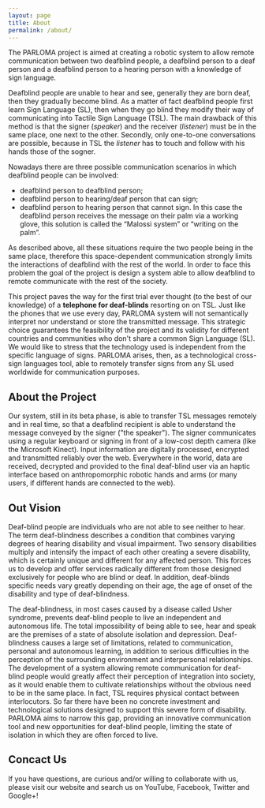 ```yaml
---
layout: page
title: About
permalink: /about/
---
```


The PARLOMA project is aimed at creating a robotic system to allow remote communication between two deafblind people, a deafblind person to a deaf person and a deafblind person to a hearing person with a knowledge of sign language.

Deafblind people are unable to hear and see, generally they are born deaf, then they gradually become blind. As a matter of fact deafblind people first learn Sign Language (SL), then when they go blind they modify their way of communicating into Tactile Sign Language (TSL). The main drawback of this method is that the signer (*speaker*) and the receiver (*listener*) must be in the same place, one next to the other. Secondly, only one-to-one conversations are possible, because in TSL the *listener* has to touch and follow with his hands those of the sogner.

Nowadays there are three possible communication scenarios in which deafblind people can be involved:

 - deafblind person to deafblind person;
 - deafblind person to hearing/deaf person that can sign;
 - deafblind person to hearing person that cannot sign. In this case the deafblind person receives the message on their palm via a working glove, this solution is called the “Malossi system” or “writing on the palm”.

As described above, all these situations require the two people being in the same place, therefore this space-dependent communication strongly limits the interactions of deafblind with the rest of the world. In order to face this problem the goal of the project is design a system able to allow deafblind to remote communicate with the rest of the society.

This project paves the way for the first trial ever thought (to the best of our knowledge) of a **telephone for deaf-blinds** resorting on on TSL. Just like the phones that we use every day, PARLOMA system will not semantically interpret nor understand or store the transmitted message. This strategic choice guarantees the feasibility of the project and its validity for different countries and communities who don't share a common Sign Language (SL). We would like to stress that the technology used is independent from the specific language of signs. PARLOMA arises, then, as a technological cross-sign languages tool, able to remotely transfer signs from any SL used worldwide for communication purposes.


## About the Project

Our system, still in its beta phase, is able to transfer TSL messages remotely and in real time, so that a deafblind recipient is able to understand the message conveyed by the signer ("the speaker"). The signer communicates using a regular keyboard or signing in front of a low-cost depth camera (like the Microsoft Kinect). Input information are digitally processed, encrypted and transmitted reliably over the web. Everywhere in the world, data are received, decrypted and provided to the final deaf-blind user via an haptic interface based on anthropomorphic robotic hands and arms (or many users, if different hands are connected to the web).

## Out Vision

Deaf-blind people are individuals who are not able to see neither to hear. The term deaf-blindness describes a condition that combines varying degrees of hearing disability and visual impairment. Two sensory disabilities multiply and intensify the impact of each other creating a severe disability, which is certainly unique and different for any affected person. This forces us to develop and offer services radically different from those designed exclusively for people who are blind or deaf. In addition, deaf-blinds specific needs vary greatly depending on their age, the age of onset of the disability and type of deaf-blindness.

The deaf-blindness, in most cases caused by a disease called Usher syndrome, prevents deaf-blind people to live an independent and autonomous life. The total impossibility of being able to see, hear and speak are the premises of a state of absolute isolation and depression. Deaf-blindness causes a large set of limitations, related to communication, personal and autonomous learning, in addition to serious difficulties in the perception of the surrounding environment and interpersonal relationships. The development of a system allowing remote communication for deaf-blind people would greatly affect their perception of integration into society, as it would enable them to cultivate relationships without the obvious need to be in the same place. In fact, TSL requires physical contact between interlocutors. So far there have been no concrete investment and technological solutions designed to support this severe form of disability. PARLOMA aims to narrow this gap, providing an innovative communication tool and new opportunities for deaf-blind people, limiting the state of isolation in which they are often forced to live.

## Concact Us

If you have questions, are curious and/or willing to collaborate with us, please visit our website and search us on YouTube, Facebook, Twitter and Google+!
